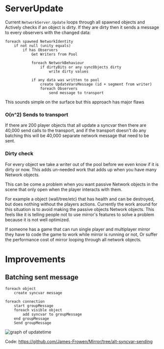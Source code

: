 # ServerUpdate

Current `NetworkServer.Update` loops through all spawned objects and Actively checks if an object is dirty. If they are dirty then it sends a message to every observers with the changed data:

```
foreach spawned NetworkIdentity
    if not null (unity equals)
        if has Observers
            Get Writers from Pool

            foreach NetworkBehaviour
                if dirtyBits or any syncObjects dirty
                    write dirty values

            if any data was written to pool
                create UpdateVarsMessage (id + segment from writer)
                foreach Observers
                    send message to transport
```

This sounds simple on the surface but this approach has major flaws 


### O(n^2) Sends to transport

If there are 200 player objects that all update a syncvar then there are 40,000 send calls to the transport, and if the transport doesn't do any batching this will be 40,000 separate network message that need to be sent.

### Dirty check

For every object we take a writer out of the pool before we even know if it is dirty or now. This adds un-needed work that adds up when you have many Network objects.

This can be come a problem when you want passive Network objects in the scene that only open when the player interacts with them. 

For example a object (wall/tree/etc) that has health and can be destroyed, but does nothing without the players actions. Currently the work around for this situation is to avoid making the passive objects Network objects. This feels like it is telling people not to use mirror's features to solve a problem because it is not well optimized.

If someone has a game that can run single player and multiplayer mirror they have to code the game to work while mirror is running or not, Or suffer the performance cost of mirror looping through all network objects.


# Improvements 

## Batching sent message

```
foreach object
    create syncvar message

foreach connection
    start groupMessage
    foreach visible object
        add syncvar to groupMessage
    end groupMessage
    Send groupMessage
```

![graph of updatetime](https://cdn.discordapp.com/attachments/586459454187503626/792571356125331497/unknown.png)

Code: https://github.com/James-Frowen/Mirror/tree/alt-syncvar-sending